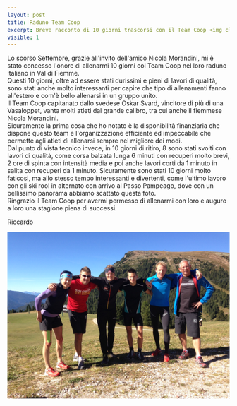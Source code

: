 ```yaml
---
layout: post
title: Raduno Team Coop
excerpt: Breve racconto di 10 giorni trascorsi con il Team Coop <img class="postimg" src="/images/coop.jpg">
visible: 1
---
```


Lo scorso Settembre, grazie all'invito dell'amico Nicola Morandini, mi è stato concesso l'onore di allenarmi 10 giorni col Team Coop nel loro raduno italiano in Val di Fiemme.<br>
Questi 10 giorni, oltre ad essere stati durissimi e pieni di lavori di qualità, sono stati anche molto interessanti per capire che tipo di allenamenti fanno all'estero e com'è bello allenarsi in un gruppo unito.<br>
Il Team Coop capitanato dallo svedese Oskar Svard, vincitore di più di una Vasaloppet, vanta molti atleti dal grande calibro, tra cui anche il fiemmese Nicola Morandini.<br>
Sicuramente la prima cosa che ho notato è la disponibilità finanziaria che dispone questo team e l'organizzazione efficiente ed impeccabile che permette agli atleti di allenarsi sempre nel migliore dei modi.<br>
Dal punto di vista tecnico invece, in 10 giorni di ritiro, 8 sono stati svolti con lavori di qualità, come corsa balzata lunga 6 minuti con recuperi molto brevi, 2 ore di spinta con intensità media e poi anche lavori corti da 1 minuto in salita con recuperi da 1 minuto.
Sicuramente sono stati 10 giorni molto faticosi, ma allo stesso tempo interessanti e divertenti, come l'ultimo lavoro con gli ski rool in alternato con arrivo al Passo Pampeago, dove con un bellissimo panorama abbiamo scattato questa foto.<br>
Ringrazio il Team Coop per avermi permesso di allenarmi con loro e auguro a loro una stagione piena di successi. 

Riccardo

<a href="/images/coop.jpg"><img class="postimg" src="/images/coop.jpg"></a>
